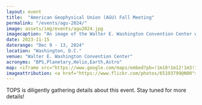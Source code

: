```yaml
---
layout: event
title:  "American Geophysical Union (AGU) Fall Meeting"
permalink: "/events/agu-2024/"
image: assets/img/events/agu2024.jpg
imagecaption: "An image of the Walter E. Washington Convention Center where AGU will be held."
date: 2023-11-15
daterange: "Dec 9 - 13, 2024"
location: "Washington, D.C."
venue: "Walter E. Washington Convention Center"
acronyms: "BPS,Planetary,Helio,Earth,Astro"
map: <iframe src="https://www.google.com/maps/embed?pb=!1m18!1m12!1m3!1d70239.1223317075!2d-77.07777664985942!3d38.920320724768125!2m3!1f0!2f0!3f0!3m2!1i1024!2i768!4f13.1!3m3!1m2!1s0x89b7b7ed3715b137%3A0x32771de147fa5350!2sWalter%20E.%20Washington%20Convention%20Center!5e0!3m2!1sen!2sus!4v1701745682202!5m2!1sen!2sus" width="600" height="450" style="border:0;" allowfullscreen="" loading="lazy" referrerpolicy="no-referrer-when-downgrade"></iframe>
imageattribution: <a href="https://www.flickr.com/photos/65193799@N00">dbking</a>, <a href="https://commons.wikimedia.org/wiki/File:Walter_E._Washington_Convention_Center_-_Central_Lobby_stairs.jpg">Walter E. Washington Convention Center - Central Lobby stairs</a>, <a href="https://creativecommons.org/licenses/by/2.0/legalcode" rel="license">CC BY 2.0</a>
---
```


TOPS is diligently gathering details about this event.  Stay tuned for more details!